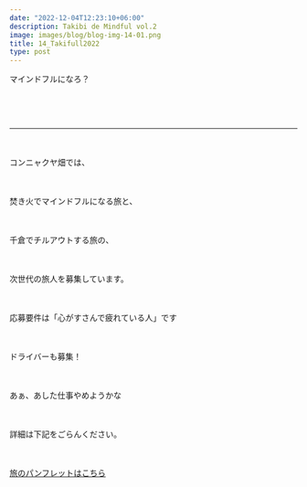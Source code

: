 ```yaml
---
date: "2022-12-04T12:23:10+06:00"
description: Takibi de Mindful vol.2
image: images/blog/blog-img-14-01.png
title: 14_Takifull2022
type: post
---
```



マインドフルになろ？

　
------
------
　


コンニャクヤ畑では、

　

焚き火でマインドフルになる旅と、

　

千倉でチルアウトする旅の、

　

次世代の旅人を募集しています。

　

応募要件は「心がすさんで疲れている人」です

　

ドライバーも募集！

　


あぁ、あした仕事やめようかな

　

詳細は下記をごらんください。

　

[旅のパンフレットはこちら](https://mrunadon.github.io/caffeproject/images/blog/takifull_vol2.pdf)


